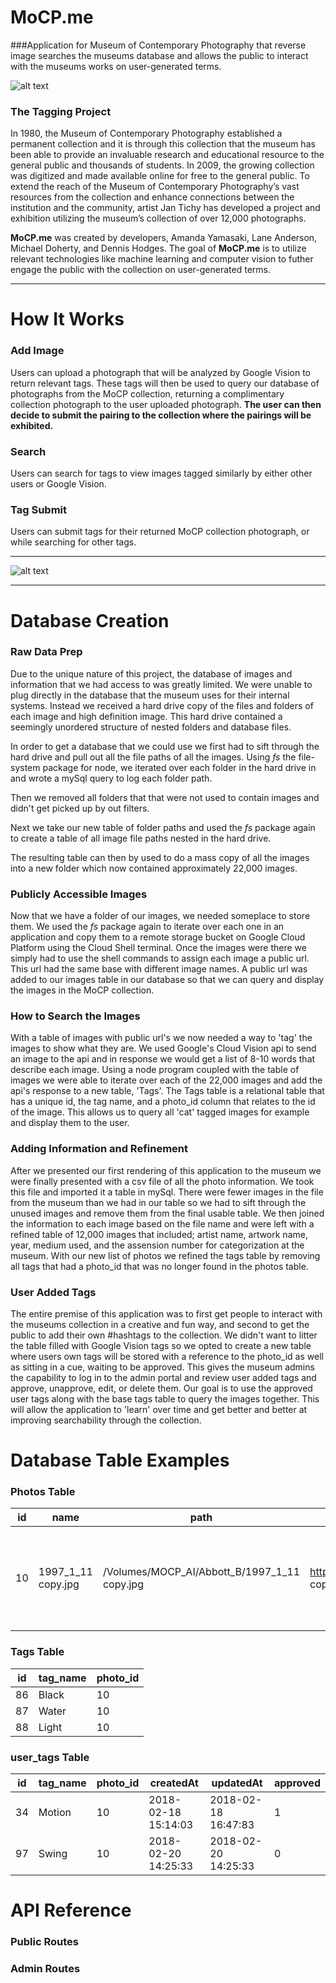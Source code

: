 # MoCP.me

###Application for Museum of Contemporary Photography that reverse image searches the museums database and allows the public to interact with the museums works on user-generated terms.

![alt text](/readme_ref/mocp_me_visual.jpg?raw=true "The App") 

### The Tagging Project
In 1980, the Museum of Contemporary Photography established a permanent collection and it is through this collection that the museum has been able to provide an invaluable research and educational resource to the general public and thousands of students. In 2009, the growing collection was digitized and made available online for free to the general public. To extend the reach of the Museum of Contemporary Photography’s vast resources from the collection and enhance connections between the institution and the community, artist Jan Tichy has developed a project and exhibition utilizing the museum’s collection of over 12,000 photographs.

<b>MoCP.me</b> was created by developers, Amanda Yamasaki, Lane Anderson, Michael Doherty, and Dennis Hodges.  The goal of <b>MoCP.me</b> is to utilize relevant technologies like machine learning and computer vision to futher engage the public with the collection on user-generated terms.

---

# How It Works
### Add Image
Users can upload a photograph that will be analyzed by Google Vision to return relevant tags. These tags will then be used to query our database of photographs from the MoCP collection, returning a complimentary collection photograph to the user uploaded photograph.  <b>The user can then decide to submit the pairing to the collection where the pairings will be exhibited.</b>

### Search
Users can search for tags to view images tagged similarly by either other users or Google Vision. 

### Tag Submit
Users can submit tags for their returned MoCP collection photograph, or while searching for other tags.  

---

![alt text](/readme_ref/mocp_data_flow.jpg?raw=true "The App") 

---

# Database Creation
### Raw Data Prep
Due to the unique nature of this project, the database of images and information that we had access to was greatly limited. We were unable to plug directly in the database that the museum uses for their internal systems. Instead we received a hard drive copy of the files and folders of each image and high definition image. This hard drive contained a seemingly unordered structure of nested folders and database files.

In order to get a database that we could use we first had to sift through the hard drive and pull out all the file paths of all the images. Using *fs* the file-system package for node, we iterated over each folder in the hard drive in and wrote a mySql query to log each folder path.

Then we removed all folders that that were not used to contain images and didn't get picked up by out filters. 

Next we take our new table of folder paths and used the *fs* package again to create a table of all image file paths nested in the hard drive.

The resulting table can then by used to do a mass copy of all the images into a new folder which now contained approximately 22,000 images.

### Publicly Accessible Images
Now that we have a folder of our images, we needed someplace to store them. We used the *fs* package again to iterate over each one in an application and copy them to a remote storage bucket on Google Cloud Platform using the Cloud Shell terminal. Once the images were there we simply had to use the shell commands to assign each image a public url. This url had the same base with different image names. A public url was added to our images table in our database so that we can query and display the images in the MoCP collection.

### How to Search the Images
With a table of images with public url's we now needed a way to 'tag' the images to show what they are. We used Google's Cloud Vision api to send an image to the api and in response we would get a list of 8-10 words that describe each image. Using a node program coupled with the table of images we were able to iterate over each of the 22,000 images and add the api's response to a new table, 'Tags'. The Tags table is a relational table that has a unique id, the tag name, and a photo_id column that relates to the id of the image. This allows us to query all 'cat' tagged images for example and display them to the user.

### Adding Information and Refinement
After we presented our first rendering of this application to the museum we were finally presented with a csv file of all the photo information. We took this file and imported it a table in mySql. There were fewer images in the file from the museum than we had in our table so we had to sift through the unused images and remove them from the final usable table. We then joined the information to each image based on the file name and were left with a refined table of 12,000 images that included; artist name, artwork name, year, medium used, and the assension number for categorization at the museum. With our new list of photos we refined the tags table by removing all tags that had a photo_id that was no longer found in the photos table.

### User Added Tags
The entire premise of this application was to first get people to interact with the museums collection in a creative and fun way, and second to get the public to add their own #hashtags to the collection. We didn't want to litter the table filled with Google Vision tags so we opted to create a new table where users own tags will be stored with a reference to the photo_id as well as sitting in a cue, waiting to be approved. This gives the museum admins the capability to log in to the admin portal and review user added tags and approve, unapprove, edit, or delete them. Our goal is to use the approved user tags along with the base tags table to query the images together. This will allow the application to 'learn' over time and get better and better at improving searchability through the collection.


# Database Table Examples

### Photos Table
| id    | name      | path          | web_path              | artist_id | artist    | title         | year      | medium        | dimensions        | accession_num     | file_name         |
| ----- | --------- | ------------- | --------------------- | --------- | --------- | ------------- | --------- | ------------- | ----------------- | ----------------- | ----------------- |
| 10    | 1997_1_11 copy.jpg | /Volumes/MOCP_AI/Abbott_B/1997_1_11 copy.jpg | https://storage.googleapis.com/mocp_images/MOCP_IMAGES/1997_1_11 copy.jpg | 33 | Abbott, Berenice | Collision of Two Balls, from The Science Pictures portfolio | 1958-1961; printed 1982 | Gelatin silver print | board: 30 in x 24 in; image/paper: 18 5/8 in x 15 1/2 in; paper: 18 5/8 in x 15 7/16 in | 1997:1.11 | 1997_1_11 copy.jpg |

### Tags Table
| id    | tag_name          | photo_id  |
| ----- | ----------------- | --------- |
| 86    | Black             | 10        |
| 87    | Water             | 10        |
| 88    | Light             | 10        |

### user_tags Table
| id    | tag_name          | photo_id  | createdAt             | updatedAt             | approved  |
| ----- | ----------------- | --------- | --------------------- | --------------------- | --------- |
| 34    | Motion            | 10        | 2018-02-18 15:14:03   | 2018-02-18 16:47:83   | 1         |
| 97    | Swing             | 10        | 2018-02-20 14:25:33   | 2018-02-20 14:25:33   | 0         |


# API Reference

### Public Routes
### 

### Admin Routes